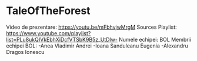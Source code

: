 # TaleOfTheForest
Video de prezentare: https://youtu.be/mFbhvjwMrgM
Sources Playlist: https://www.youtube.com/playlist?list=PLu8ukQIVkEbhXiDcfVTSbK9B5z_UtDlw-
Numele echipei: BOL
Membrii echipei BOL:
-Anea Vladimir Andrei
-Ioana Sanduleanu Eugenia
-Alexandru Dragos Ionescu
